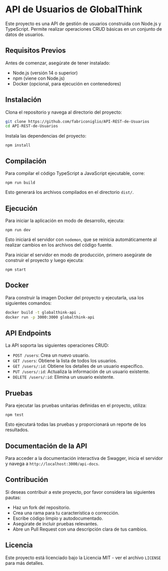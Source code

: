 # API de Usuarios de GlobalThink

Este proyecto es una API de gestión de usuarios construida con Node.js y TypeScript. Permite realizar operaciones CRUD básicas en un conjunto de datos de usuarios.

## Requisitos Previos

Antes de comenzar, asegúrate de tener instalado:
- Node.js (versión 14 o superior)
- npm (viene con Node.js)
- Docker (opcional, para ejecución en contenedores)

## Instalación

Clona el repositorio y navega al directorio del proyecto:

```bash
git clone https://github.com/fabriconiglio/API-REST-de-Usuarios
cd API-REST-de-Usuarios
```

Instala las dependencias del proyecto:

`npm install`

## Compilación

Para compilar el código TypeScript a JavaScript ejecutable, corre:

`npm run build`

Esto generará los archivos compilados en el directorio `dist/`.

## Ejecución

Para iniciar la aplicación en modo de desarrollo, ejecuta:

`npm run dev`

Esto iniciará el servidor con `nodemon`, que se reinicia automáticamente al realizar cambios en los archivos del código fuente.

Para iniciar el servidor en modo de producción, primero asegúrate de construir el proyecto y luego ejecuta:

`npm start`

## Docker

Para construir la imagen Docker del proyecto y ejecutarla, usa los siguientes comandos:

```bash
docker build -t globalthink-api .
docker run -p 3000:3000 globalthink-api
```

## API Endpoints

La API soporta las siguientes operaciones CRUD:

- `POST /users`: Crea un nuevo usuario.
- `GET /users`: Obtiene la lista de todos los usuarios.
- `GET /users/:id`: Obtiene los detalles de un usuario específico.
- `PUT /users/:id`: Actualiza la información de un usuario existente.
- `DELETE /users/:id`: Elimina un usuario existente.

## Pruebas

Para ejecutar las pruebas unitarias definidas en el proyecto, utiliza:

`npm test`

Esto ejecutará todas las pruebas y proporcionará un reporte de los resultados.

## Documentación de la API

Para acceder a la documentación interactiva de Swagger, inicia el servidor y navega a `http://localhost:3000/api-docs`.

## Contribución

Si deseas contribuir a este proyecto, por favor considera las siguientes pautas:
- Haz un fork del repositorio.
- Crea una rama para tu característica o corrección.
- Escribe código limpio y autodocumentado.
- Asegúrate de incluir pruebas relevantes.
- Abre un Pull Request con una descripción clara de tus cambios.

## Licencia

Este proyecto está licenciado bajo la Licencia MIT - ver el archivo `LICENSE` para más detalles.




